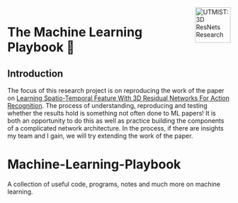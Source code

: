 <a href="https://github.com/MustafaKhan670093/3D-Resnet-Research-UTMIST/blob/main/README.md#3d-resnets-research--utmist-">
    <img src="Images/utmist-logo.png" alt="UTMIST: 3D ResNets Research" title="UTMIST: 3D ResNets Research" align="right" height="80" />
</a>

# The Machine Learning Playbook 📕

## Introduction

The focus of this research project is on reproducing the work of the paper on [Learning Spatio-Temporal Feature With 3D Residual Networks For Action Recognition](https://arxiv.org/pdf/1708.07632.pdf). The process of understanding, reproducing and testing whether the results hold is something not often done to ML papers! It is both an opportunity to do this as well as practice building the components of a complicated network architecture. In the process, if there are insights my team and I gain, we will try extending the work of the paper.



# Machine-Learning-Playbook
A collection of useful code, programs, notes and much more on machine learning.
